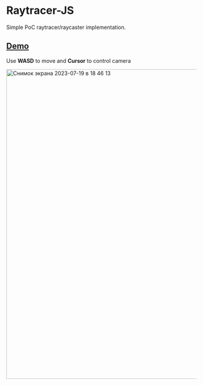 # Raytracer-JS
Simple PoC raytracer/raycaster implementation.

## [Demo](https://dra1ex.github.io/raytracer-js/)
Use **WASD** to move and **Cursor** to control camera

<img width="821" alt="Снимок экрана 2023-07-19 в 18 46 13" src="https://github.com/DrA1ex/raytracer-js/assets/1194059/d39f13ed-efd0-4e62-8a8d-089fa9d67162">

